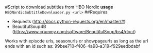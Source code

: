 #Script to download subtitles from HBO Nordic
**usage** `HBONordicSubtitleDownloader.py <url>`
##Requires
* Requests (http://docs.python-requests.org/en/master/#)
* BeautifulSoup4B (https://www.crummy.com/software/BeautifulSoup/bs4/doc/)

Works with episode urls, seasonurls or showpageurls as long as the url ends with an id such as: 99bee710-f406-4a98-a319-f929eedbdabf
